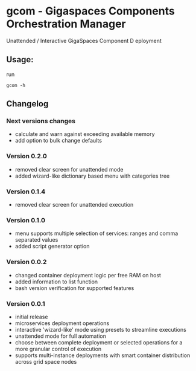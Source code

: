 # gcom - Gigaspaces Components Orchestration Manager
Unattended / Interactive GigaSpaces Component D eployment

## Usage:
run
```
gcom -h
```

## Changelog

### Next versions changes
* calculate and warn against exceeding available memory
* add option to bulk change defaults

### Version 0.2.0
* removed clear screen for unattended mode
* added wizard-like dictionary based menu with categories tree

### Version 0.1.4
* removed clear screen for unattended execution

### Version 0.1.0
* menu supports multiple selection of services: ranges and comma separated values
* added script generator option

### Version 0.0.2
* changed container deployment logic per free RAM on host
* added information to list function
* bash version verification for supported features

### Version 0.0.1
* initial release
* microservices deployment operations
* interactive 'wizard-like' mode using presets to streamline executions
* unattended mode for full automation
* choose between complete deployment or selected operations for a more granular control of execution
* supports multi-instance deployments with smart container distribution across grid space nodes
